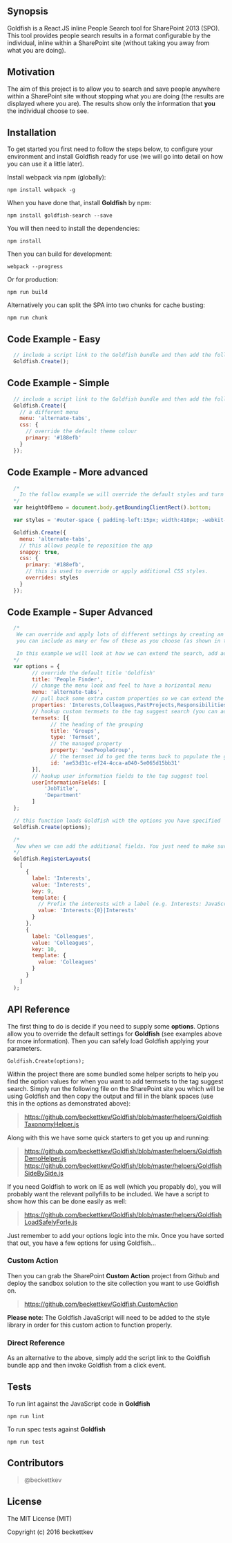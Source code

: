 ## Synopsis

Goldfish is a React.JS inline People Search tool for SharePoint 2013 (SPO). This tool provides people search results in a format configurable by the individual, inline within a SharePoint site (without taking you away from what you are doing).

## Motivation

The aim of this project is to allow you to search and save people anywhere within a SharePoint site without stopping what you are doing (the results are displayed where you are). The results show only the information that **you** the individual choose to see.


## Installation

To get started you first need to follow the steps below, to configure your environment and install Goldfish ready for use (we will go into detail on how you can use it a little later).

Install webpack via npm (globally):
```node
npm install webpack -g
```
When you have done that, install **Goldfish** by npm:
```node
npm install goldfish-search --save
```
You will then need to install the dependencies:
```node
npm install
```
Then you can build for development:
```node
webpack --progress
```
Or for production:
```node
npm run build
```
Alternatively you can split the SPA into two chunks for cache busting:
```node
npm run chunk
```


## Code Example - Easy
```javascript
  // include a script link to the Goldfish bundle and then add the following line to load Goldfish
  Goldfish.Create();
```

## Code Example - Simple
```javascript
  // include a script link to the Goldfish bundle and then add the following lines to load Goldfish
  Goldfish.Create({
    // a different menu
    menu: 'alternate-tabs',
    css: {
      // override the default theme colour
      primary: '#188efb'
    }
  });
```

## Code Example - More advanced
```javascript
  /*
    In the follow example we will override the default styles and turn on the option to allow people to reposition the app.
  */
  var heightOfDemo = document.body.getBoundingClientRect().bottom;

  var styles = '#outer-space { padding-left:15px; width:410px; -webkit-perspective: none; } div.goldfishSnapTop #component-results, div.goldfishSnapBottom #component-results { position: relative; } div.goldfishSnapTop #component-favourites div.sortable-item, div.goldfishSnapBottom #component-favourites div.sortable-item { float: left; width: 400px; } div.goldfishSnapTop #component-favourites div.sortable-item:first-child,  div.goldfishSnapBottom #component-favourites div.sortable-item:first-child { border-width: 0px; } div.goldfishSnapTop #component-results div.person-card-holder, div.goldfishSnapBottom #component-results div.person-card-holder { width:100% !important; } div.goldfishSnapTop #component-results div.person-card, div.goldfishSnapBottom #component-results div.person-card { margin: 0 0 10px 10px; width: 400px; float:left; } #component-paging { float: none; clear: both; } div.goldfishSnapTop { -webkit-box-shadow: -4px 13px 29px -15px rgba(0,0,0,0.75); -moz-box-shadow: -4px 13px 29px -15px rgba(0,0,0,0.75);  box-shadow: -4px 13px 29px -15px rgba(0,0,0,0.75); } div.goldfishSnapBottom { -webkit-box-shadow: -4px -5px 29px -8px rgba(0,0,0,0.75); -moz-box-shadow: -4px -5px 29px -8px rgba(0,0,0,0.75); box-shadow: -4px -5px 29px -8px rgba(0,0,0,0.75); } div.goldfishSnapLeft { -webkit-box-shadow: 10px 2px 29px -8px rgba(0,0,0,0.75); -moz-box-shadow: 10px 2px 29px -8px rgba(0,0,0,0.75); box-shadow: 10px 2px 29px -8px rgba(0,0,0,0.75); } div.goldfishSnapRight { -webkit-box-shadow: -8px 2px 29px -8px rgba(0,0,0,0.75); -moz-box-shadow: -8px 2px 29px -8px rgba(0,0,0,0.75); box-shadow: -8px 2px 29px -8px rgba(0,0,0,0.75); } #component-ghostpane { background-color: ' + Goldfish.GetPrimaryColour() + ' } #component-holder { width:100%; } #outer-space { top:0; height:' + heightOfDemo + 'px; } #component, #component-favourites, #component-layout, #component-settings { width: inherit !important; } #component-tabs { right:inherit; } #component .input input[type="text"] { background-color: #ffffff; }';

  Goldfish.Create({
    menu: 'alternate-tabs',
    // this allows people to reposition the app
    snappy: true,
    css: {
      primary: '#188efb',
      // this is used to override or apply additional CSS styles.
      overrides: styles
    }
  });
```

## Code Example - Super Advanced
```javascript
  /*
   We can override and apply lots of different settings by creating an options object which we will pass into the goldfish create function.
   you can include as many or few of these as you choose (as shown in the previous examples).

   In this example we will look at how we can extend the search, add additional fields in the results and change the default title.
  */
  var options = {
        // override the default title 'Goldfish'
        title: 'People Finder',
        // change the menu look and feel to have a horizontal menu
        menu: 'alternate-tabs',
        // pull back some extra custom properties so we can extend the layouts (see the RegisterLayouts code below)
        properties: 'Interests,Colleagues,PastProjects,Responsibilities',
        // hookup custom termsets to the tag suggest search (you can add more than one)...
        termsets: [{
              // the heading of the grouping
              title: 'Groups',
              type: 'Termset',
              // the managed property
              property: 'owsPeopleGroup',
              // the termset id to get the terms back to populate the group
              id: 'ae53d31c-ef24-4cca-a040-5e065d15bb31'
        }],
        // hookup user information fields to the tag suggest tool
        userInformationFields: [
            'JobTitle',
            'Department'
        ]
  };

  // this function loads Goldfish with the options you have specified
  Goldfish.Create(options);

  /*
   Now when we can add the additional fields. You just need to make sure the fields you add are included in the properties attribute of your options. If you want to add some custom fields to the layout, you can do that straight after calling the create function
  */
  Goldfish.RegisterLayouts(
    [
      {
        label: 'Interests',
        value: 'Interests',
        key: 9,
        template: {
          // Prefix the interests with a label (e.g. Interests: JavaScript, Development)
          value: 'Interests:{0}|Interests'
        }
      },
      {
        label: 'Colleagues',
        value: 'Colleagues',
        key: 10,
        template: {
          value: 'Colleagues'
        }
      }
    ]
  );

```


## API Reference

The first thing to do is decide if you need to supply some **options**. Options allow you to override the default settings for **Goldfish** (see examples above for more information). Then you can safely load Goldfish applying your parameters.

```
Goldfish.Create(options);
```

Within the project there are some bundled some helper scripts to help you find the option values for when you want to add termsets to the tag suggest search. Simply run the following file on the SharePoint site you which will be using Goldfish and then copy the output and fill in the blank spaces (use this in the options as demonstrated above):

> https://github.com/beckettkev/Goldfish/blob/master/helpers/GoldfishTaxonomyHelper.js

Along with this we have some quick starters to get you up and running:

> https://github.com/beckettkev/Goldfish/blob/master/helpers/GoldfishDemoHelper.js
> https://github.com/beckettkev/Goldfish/blob/master/helpers/GoldfishSideBySide.js

If you need Goldfish to work on IE as well (which you propably do), you will probably want the relevant pollyfills to be included. We have a script to show how this can be done easily as well:

> https://github.com/beckettkev/Goldfish/blob/master/helpers/GoldfishLoadSafelyForIe.js

Just remember to add your options logic into the mix. Once you have sorted that out, you have a few options for using Goldfish...

### Custom Action

Then you can grab the SharePoint **Custom Action** project from Github and deploy the sandbox solution to the site collection you want to use Goldfish on.

> https://github.com/beckettkev/Goldfish.CustomAction

**Please note**: The Goldfish JavaScript will need to be added to the style library in order for this custom action to function properly.

### Direct Reference

As an alternative to the above, simply add the script link to the Goldfish bundle app and then invoke Goldfish from a click event.

## Tests

To run lint against the JavaScript code in **Goldfish**

```
npm run lint
```

To run spec tests against **Goldfish**
```
npm run test
```

## Contributors

> @beckettkev

## License

The MIT License (MIT)

Copyright (c) 2016 beckettkev
